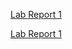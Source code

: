 [Lab Report 1](lab-report-1-week-2.html) 


[Lab Report 1](https://char15xu.github.io/<your-lab-reports-repo>/lab-report-1-week-2.html)

